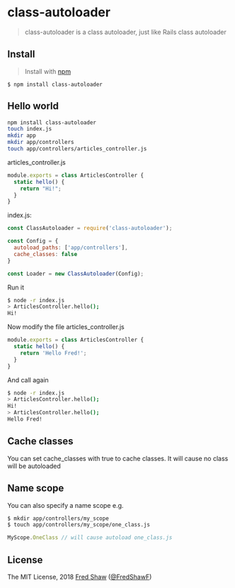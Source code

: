 class-autoloader
================

> class-autoloader is a class autoloader, just like Rails class autoloader

## Install
>Install with [npm](https://github.com/npm/npm)

```
$ npm install class-autoloader
```


## Hello world
```sh
npm install class-autoloader
touch index.js
mkdir app
mkdir app/controllers
touch app/controllers/articles_controller.js
```

articles_controller.js
```js
module.exports = class ArticlesController {
  static hello() {
    return "Hi!";
  }
}
```

index.js:
```js
const ClassAutoloader = require('class-autoloader');

const Config = {
  autoload_paths: ['app/controllers'],
  cache_classes: false
}

const Loader = new ClassAutoloader(Config);
```

Run it
```sh
$ node -r index.js
> ArticlesController.hello();
Hi!
```

Now modify the file articles_controller.js 
```js
module.exports = class ArticlesController {
  static hello() {
    return 'Hello Fred!';
  }
}
```
And call again
```sh
$ node -r index.js
> ArticlesController.hello();
Hi!
> ArticlesController.hello();
Hello Fred!
```

## Cache classes
You can set cache_classes with true to cache classes. It will cause no class will be autoloaded

## Name scope
You can also specify a name scope e.g.

```sh
$ mkdir app/controllers/my_scope
$ touch app/controllers/my_scope/one_class.js
```
```js
MyScope.OneClass // will cause autoload one_class.js
```


## License
The MIT License, 2018 [Fred Shaw](https://github.com/fredxiaoF) ([@FredShawF](https://twitter.com/FredShawF))
